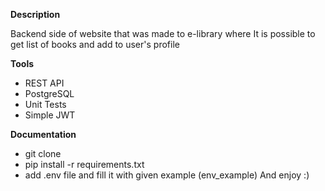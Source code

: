 **Description**

Backend side of website that was made to e-library where It is possible to get list of books and add to user's profile

**Tools**

- REST API
- PostgreSQL
- Unit Tests
- Simple JWT

**Documentation**

- git clone <project>
- pip install -r requirements.txt
- add .env file and fill it with given example (env_example)
And enjoy :)
